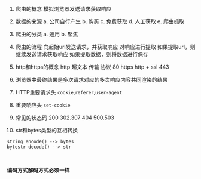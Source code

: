 1. 爬虫的概念
   模拟浏览器发送请求获取响应

2. 数据的来源
   a. 公司自行产生
   b. 购买
   c. 免费获取
   d. 人工获取
   e. 爬虫抓取

3. 爬虫的分类
   a. 通用
   b. 聚焦

4. 爬虫的流程
   向起始url发送请求，并获取响应
   对响应进行提取
   如果提取url，则继续发送请求获取响应
   如果提取数据，则将数据进行保存

5. http和https的概念
   http 超文本 传输 协议 80
   https http + ssl 443

6. 浏览器中最终结果是多次请求对应的多次响应内容共同渲染的结果

7. HTTP重要请求头
   `cookie`,`referer`,`user-agent`

8. 重要响应头
   `set-cookie`

9. 常见的状态码
   200
   302.307
   404
   500.503

10. str和bytes类型的互相转换

   ```
   string encode() --> bytes
   bytestr decode() --> str
   ```

   ​

**编码方式解码方式必须一样**

